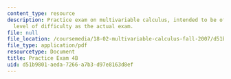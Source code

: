 ```yaml
---
content_type: resource
description: Practice exam on multivariable calculus, intended to be of the same general
  level of difficulty as the actual exam.
file: null
file_location: /coursemedia/18-02-multivariable-calculus-fall-2007/d51b9801aeda7266a7b3d97e8163d8ef_prac4b.pdf
file_type: application/pdf
resourcetype: Document
title: Practice Exam 4B
uid: d51b9801-aeda-7266-a7b3-d97e8163d8ef
---
```

